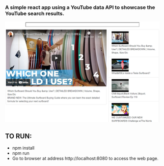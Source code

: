 ### A simple react app using a YouTube data API to showcase the YouTube search results.

![](img/localhost_8080%20-%20Google%20Chrome%207_27_2021%202_41_36%20PM.png)

## TO RUN:
* npm install
* npm run
* Go to browser at address http://localhost:8080 to access the web page.
